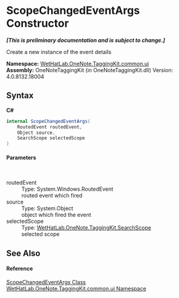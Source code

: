 # ScopeChangedEventArgs Constructor 
 _**\[This is preliminary documentation and is subject to change.\]**_

Create a new instance of the event details

**Namespace:**&nbsp;<a href="043a9407-ac38-b3ac-7348-a6090af495ad">WetHatLab.OneNote.TaggingKit.common.ui</a><br />**Assembly:**&nbsp;OneNoteTaggingKit (in OneNoteTaggingKit.dll) Version: 4.0.8132.18004

## Syntax

**C#**<br />
``` C#
internal ScopeChangedEventArgs(
	RoutedEvent routedEvent,
	Object source,
	SearchScope selectedScope
)
```


#### Parameters
&nbsp;<dl><dt>routedEvent</dt><dd>Type: System.Windows.RoutedEvent<br />routed event which fired</dd><dt>source</dt><dd>Type: System.Object<br />object which fired the event</dd><dt>selectedScope</dt><dd>Type: <a href="8e6adcff-7174-4ef1-6f26-1dcd37a6e6fe">WetHatLab.OneNote.TaggingKit.SearchScope</a><br />selected scope</dd></dl>

## See Also


#### Reference
<a href="0ed6b2b0-d167-21b2-6d58-93d82ec7037b">ScopeChangedEventArgs Class</a><br /><a href="043a9407-ac38-b3ac-7348-a6090af495ad">WetHatLab.OneNote.TaggingKit.common.ui Namespace</a><br />